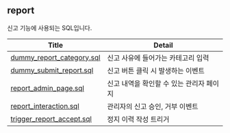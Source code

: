 ## report

신고 기능에 사용되는 SQL입니다.

|Title|Detail|
|-|-|
|[dummy_report_category.sql](dummy_report_category.sql)|신고 사유에 들어가는 카테고리 입력|
|[dummy_submit_report.sql](dummy_submit_report.sql)|신고 버튼 클릭 시 발생하는 이벤트|
|[report_admin_page.sql](report_admin_page.sql)|신고 내역을 확인할 수 있는 관리자 페이지|
|[report_interaction.sql](report_interaction.sql)|관리자의 신고 승인, 거부 이벤트|
|[trigger_report_accept.sql](trigger_report_accept.sql)|정지 이력 작성 트리거|

